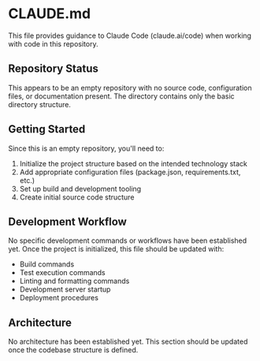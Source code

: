 # CLAUDE.md

This file provides guidance to Claude Code (claude.ai/code) when working with code in this repository.

## Repository Status

This appears to be an empty repository with no source code, configuration files, or documentation present. The directory contains only the basic directory structure.

## Getting Started

Since this is an empty repository, you'll need to:

1. Initialize the project structure based on the intended technology stack
2. Add appropriate configuration files (package.json, requirements.txt, etc.)
3. Set up build and development tooling
4. Create initial source code structure

## Development Workflow

No specific development commands or workflows have been established yet. Once the project is initialized, this file should be updated with:

- Build commands
- Test execution commands
- Linting and formatting commands
- Development server startup
- Deployment procedures

## Architecture

No architecture has been established yet. This section should be updated once the codebase structure is defined.